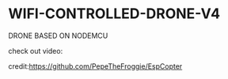 # WIFI-CONTROLLED-DRONE-V4
DRONE BASED ON NODEMCU

check out video:

credit:https://github.com/PepeTheFroggie/EspCopter

